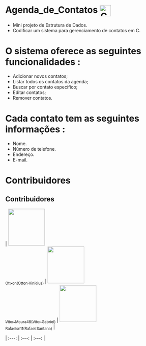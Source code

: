 # Agenda_de_Contatos <img align="center" alt="C" width="35px" src="https://cdn.jsdelivr.net/npm/programming-languages-logos/src/c/c.png"/>
- Mini projeto de Estrutura de Dados.
- Codificar um sistema para gerenciamento de contatos em C.

# O sistema oferece as seguintes funcionalidades :
- Adicionar novos contatos;
- Listar todos os contatos da agenda;
- Buscar por contato específico;
- Editar contatos;
- Remover contatos.

# Cada contato tem as seguintes informações : 
- Nome.
- Número de telefone.
- Endereço.
- E-mail.
# Contribuidores
## Contribuidores
|  [<img loading="lazy" src="https://avatars.githubusercontent.com/u/134803634?v=4" width=115><br><sub>Ott-on(Otton Vinícius)</sub>](https://github.com/Ott-on) | [<img loading="lazy" src="https://avatars.githubusercontent.com/u/90641243?v=4" width=115><br><sub>Vitor-Moura48(Vitor Gabriel)</sub>](https://github.com/Vitor-Moura48) | [<img loading="lazy" src="https://avatars.githubusercontent.com/u/140290416?v=4" width=115><br><sub>Rafaelsn11(Rafael Santana)</sub>](https://github.com/Rafaelsn11) |

| :---: | :---: | :---: | 
